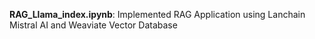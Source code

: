 __RAG_Llama_index.ipynb__: Implemented RAG Application using Lanchain Mistral AI and Weaviate Vector Database 

